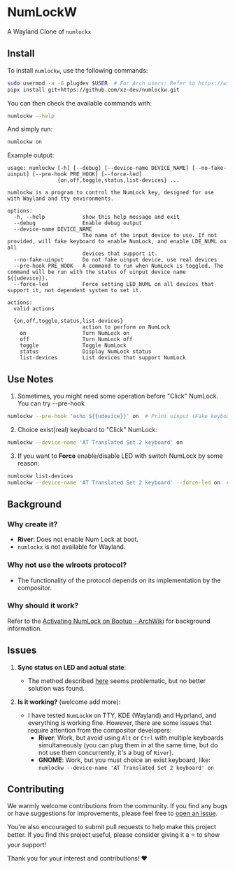 # NumLockW

A Wayland Clone of `numlockx`

## Install

To install `numlockw`, use the following commands:

```sh
sudo usermod -a -G plugdev $USER  # For Arch users: Refer to https://wiki.archlinux.org/title/Udev#Allowing_regular_users_to_use_devices
pipx install git+https://github.com/xz-dev/numlockw.git
```

You can then check the available commands with:

```sh
numlockw --help
```

And simply run:
```sh
numlockw on
```

Example output:

```
usage: numlockw [-h] [--debug] [--device-name DEVICE_NAME] [--no-fake-uinput] [--pre-hook PRE_HOOK] [--force-led]
                {on,off,toggle,status,list-devices} ...

numlockw is a program to control the NumLock key, designed for use with Wayland and tty environments.

options:
  -h, --help            show this help message and exit
  --debug               Enable debug output
  --device-name DEVICE_NAME
                        The name of the input device to use. If not provided, will fake keyboard to enable NumLock, and enable LDE_NUML on all
                        devices that support it.
  --no-fake-uinput      Do not fake uinput device, use real devices
  --pre-hook PRE_HOOK   A command to run when NumLock is toggled. The command will be run with the status of uinput device name ${{udevice}}.
  --force-led           Force setting LED_NUML on all devices that support it, not dependent system to set it.

actions:
  valid actions

  {on,off,toggle,status,list-devices}
                        action to perform on NumLock
    on                  Turn NumLock on
    off                 Turn NumLock off
    toggle              Toggle NumLock
    status              Display NumLock status
    list-devices        List devices that support NumLock
```

## Use Notes

1. Sometimes, you might need some operation before "Click" NumLock. You can try --pre-hook

```sh
numlockw --pre-hook 'echo ${{udevice}}' on  # Print uinput (Fake keyboard) device name
```

2. Choice exist(real) keyboard to "Click" NumLock:
```sh
numlockw --device-name 'AT Translated Set 2 keyboard' on
```

3. If you want to **Force** enable/disable LED with switch NumLock by some reason:

```sh
numlockw list-devices
numlockw --device-name 'AT Translated Set 2 keyboard' --force-led on  # Only for 'AT Translated Set 2 keyboard'
```

## Background

### Why create it?

- **River**: Does not enable Num Lock at boot.
- `numlockx` is not available for Wayland.

### Why not use the wlroots protocol?

- The functionality of the protocol depends on its implementation by the compositor.

### Why should it work?

Refer to the [Activating NumLock on Bootup - ArchWiki](https://wiki.archlinux.org/title/Activating_numlock_on_bootup) for background information.

## Issues

1. **Sync status on LED and actual state**:
   - The method described [here](https://stackoverflow.com/questions/13129804/python-how-to-get-current-keylock-status) seems problematic, but no better solution was found.

2. **Is it working?** (welcome add more):
   - I have tested `NumLockW` on TTY, KDE (Wayland) and Hyprland, and everything is working fine. However, there are some issues that require attention from the compositor developers:
     - **River**: Work, but avoid using `Alt` or `Ctrl` with multiple keyboards simultaneously (you can plug them in at the same time, but do not use them concurrently, it's a bug of `River`).
     - **GNOME**: Work, but you must choice an exist keyboard, like: `numlockw --device-name 'AT Translated Set 2 keyboard' on`

## Contributing

We warmly welcome contributions from the community. If you find any bugs or have suggestions for improvements, please feel free to [open an issue](https://github.com/xz-dev/numlockw/issues/new/choose).

You're also encouraged to submit pull requests to help make this project better. If you find this project useful, please consider giving it a :star: to show your support!

Thank you for your interest and contributions! :heart:

